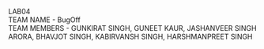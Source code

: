 LAB04\
TEAM NAME - BugOff\
TEAM MEMBERS - GUNKIRAT SINGH, GUNEET KAUR, JASHANVEER SINGH ARORA, BHAVJOT SINGH, KABIRVANSH SINGH, HARSHMANPREET SINGH